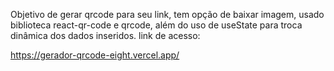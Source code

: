 Objetivo de gerar qrcode para seu link, tem opção de baixar imagem,
usado biblioteca react-qr-code e qrcode, além do uso de useState para troca
dinâmica dos dados inseridos.
link de acesso:

https://gerador-qrcode-eight.vercel.app/
